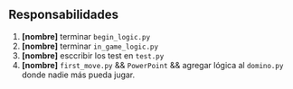 ## Responsabilidades

1. **[nombre]** terminar `begin_logic.py`
2. **[nombre]** terminar `in_game_logic.py`
3. **[nombre]** esccribir los test en `test.py`
4. **[nombre]** `first_move.py` && `PowerPoint` && agregar lógica al `domino.py` donde nadie más pueda jugar.